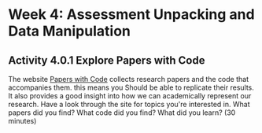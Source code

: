 # Week 4: Assessment Unpacking and Data Manipulation


## Activity 4.0.1 Explore Papers with Code
The website [Papers with Code](https://paperswithcode.com/) collects research papers and the code that accompanies them. this means you Should be able to replicate their results. It also provides a good insight into how we can academically represent our research. Have a look through the site for topics you're interested in.  What papers did you find?  What code did you find?  What did you learn?  (30 minutes)


